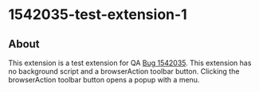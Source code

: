 # 1542035-test-extension-1


## About

This extension is a test extension for QA [Bug 1542035](https://bugzilla.mozilla.org/show_bug.cgi?id=1542035). This extension has no background script and a browserAction toolbar button. Clicking the browserAction toolbar button opens a popup with a menu.